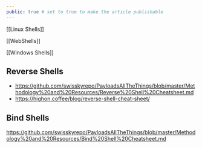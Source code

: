 ```yaml
---
public: true # set to true to make the article publishable
---
```

[[Linux Shells]]

[[WebShells]]

[[Windows Shells]]

## Reverse Shells
- https://github.com/swisskyrepo/PayloadsAllTheThings/blob/master/Methodology%20and%20Resources/Reverse%20Shell%20Cheatsheet.md
- https://highon.coffee/blog/reverse-shell-cheat-sheet/

## Bind Shells
https://github.com/swisskyrepo/PayloadsAllTheThings/blob/master/Methodology%20and%20Resources/Bind%20Shell%20Cheatsheet.md
